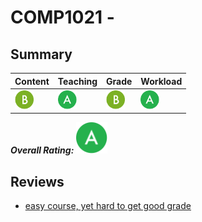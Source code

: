 # COMP1021 - 

<!-- BEGIN INPUT -->

## Summary

| Content | Teaching | Grade | Workload |
| --------- | --------- | --------- | --------- |
| <img src="https://github.com/GLGDLY/HKUST_courses_space/raw/master/images/B.svg" width="30" height="30"> | <img src="https://github.com/GLGDLY/HKUST_courses_space/raw/master/images/A.svg" width="30" height="30"> | <img src="https://github.com/GLGDLY/HKUST_courses_space/raw/master/images/B.svg" width="30" height="30"> | <img src="https://github.com/GLGDLY/HKUST_courses_space/raw/master/images/A.svg" width="30" height="30"> |

***Overall Rating:***
<img src="https://github.com/GLGDLY/HKUST_courses_space/raw/master/images/A.svg" width="50" height="50">

## Reviews

- [easy course, yet hard to get good grade](1.md)

<!-- END INPUT -->
